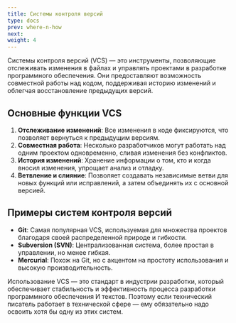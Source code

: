 ```yaml
---
title: Системы контроля версий
type: docs
prev: where-n-how
next: 
weight: 4
---
```


Системы контроля версий (VCS) — это инструменты, позволяющие отслеживать изменения в файлах и управлять проектами в разработке программного обеспечения. Они предоставляют возможность совместной работы над кодом, поддерживая историю изменений и облегчая восстановление предыдущих версий.

## Основные функции VCS

1. **Отслеживание изменений**: Все изменения в коде фиксируются, что позволяет вернуться к предыдущим версиям.
2. **Совместная работа**: Несколько разработчиков могут работать над одним проектом одновременно, сливая изменения без конфликтов.
3. **История изменений**: Хранение информации о том, кто и когда вносил изменения, упрощает анализ и отладку.
4. **Ветвление и слияние**: Позволяет создавать независимые ветви для новых функций или исправлений, а затем объединять их с основной версией.

## Примеры систем контроля версий

- **Git**: Самая популярная VCS, используемая для множества проектов благодаря своей распределенной природе и гибкости.
- **Subversion (SVN)**: Централизованная система, более простая в управлении, но менее гибкая.
- **Mercurial**: Похож на Git, но с акцентом на простоту использования и высокую производительность.

Использование VCS — это стандарт в индустрии разработки, который обеспечивает стабильность и эффективность процесса разработки программного обеспечения И текстов. Поэтому если технический писатель работает в технической сфере — ему обязательно надо освоить хотя бы одну из этих систем.

